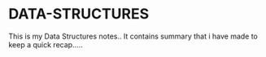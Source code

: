 # DATA-STRUCTURES
This is my Data Structures notes..
It contains summary that i have made to keep a quick recap.....


